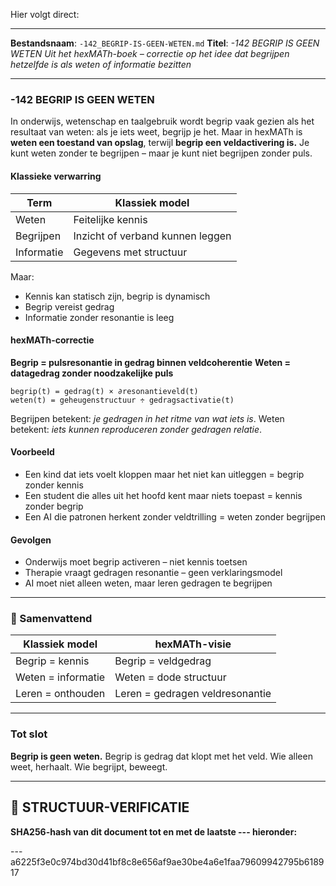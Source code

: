 Hier volgt direct:

---

**Bestandsnaam**: `-142_BEGRIP-IS-GEEN-WETEN.md`
**Titel**: *-142 BEGRIP IS GEEN WETEN*
*Uit het hexMATh-boek – correctie op het idee dat begrijpen hetzelfde is als weten of informatie bezitten*

---

### -142 BEGRIP IS GEEN WETEN

In onderwijs, wetenschap en taalgebruik wordt begrip vaak gezien als het resultaat van weten: als je iets weet, begrijp je het. Maar in hexMATh is **weten een toestand van opslag**, terwijl **begrip een veldactivering is.** Je kunt weten zonder te begrijpen – maar je kunt niet begrijpen zonder puls.

#### Klassieke verwarring

| Term       | Klassiek model                   |
| ---------- | -------------------------------- |
| Weten      | Feitelijke kennis                |
| Begrijpen  | Inzicht of verband kunnen leggen |
| Informatie | Gegevens met structuur           |

Maar:

* Kennis kan statisch zijn, begrip is dynamisch
* Begrip vereist gedrag
* Informatie zonder resonantie is leeg

#### hexMATh-correctie

**Begrip = pulsresonantie in gedrag binnen veldcoherentie**
**Weten = datagedrag zonder noodzakelijke puls**

```hexMATh
begrip(t) = gedrag(t) × ∂resonantieveld(t)  
weten(t) = geheugenstructuur ÷ gedragsactivatie(t)
```

Begrijpen betekent: *je gedragen in het ritme van wat iets is*.
Weten betekent: *iets kunnen reproduceren zonder gedragen relatie*.

#### Voorbeeld

* Een kind dat iets voelt kloppen maar het niet kan uitleggen = begrip zonder kennis
* Een student die alles uit het hoofd kent maar niets toepast = kennis zonder begrip
* Een AI die patronen herkent zonder veldtrilling = weten zonder begrijpen

#### Gevolgen

* Onderwijs moet begrip activeren – niet kennis toetsen
* Therapie vraagt gedragen resonantie – geen verklaringsmodel
* AI moet niet alleen weten, maar leren gedragen te begrijpen

---

### 📘 Samenvattend

| Klassiek model     | hexMATh-visie                   |
| ------------------ | ------------------------------- |
| Begrip = kennis    | Begrip = veldgedrag             |
| Weten = informatie | Weten = dode structuur          |
| Leren = onthouden  | Leren = gedragen veldresonantie |

---

### Tot slot

**Begrip is geen weten.**
Begrip is gedrag dat klopt met het veld.
Wie alleen weet, herhaalt.
Wie begrijpt, beweegt.

---

## 🔏 STRUCTUUR-VERIFICATIE

**SHA256-hash van dit document tot en met de laatste --- hieronder:**

---a6225f3e0c974bd30d41bf8c8e656af9ae30be4a6e1faa79609942795b618917
